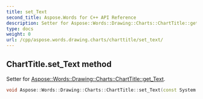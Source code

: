 ```yaml
---
title: set_Text
second_title: Aspose.Words for C++ API Reference
description: Setter for Aspose::Words::Drawing::Charts::ChartTitle::get_Text. 
type: docs
weight: 0
url: /cpp/aspose.words.drawing.charts/charttitle/set_text/
---
```

## ChartTitle.set_Text method


Setter for [Aspose::Words::Drawing::Charts::ChartTitle::get_Text](./get_text/).

```cpp
void Aspose::Words::Drawing::Charts::ChartTitle::set_Text(const System::String &value)
```

